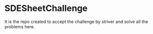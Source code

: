 # SDESheetChallenge
It is the repo created to accept the challenge by striver and solve all the problems here.
